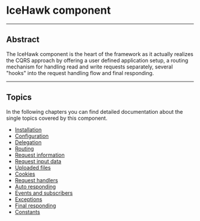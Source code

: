 # IceHawk component

<hr class="blockspace">

## Abstract

The IceHawk component is the heart of the framework as it actually realizes the CQRS approach by offering
a user defined application setup, a routing mechanism for handling read and write requests separately, several "hooks" 
into the request handling flow and final responding.

<hr class="blockspace">

## Topics

In the following chapters you can find detailed documentation about the single topics covered by this component.

* [Installation](@baseUrl@/docs/icehawk/installation.html)
* [Configuration](@baseUrl@/docs/icehawk/configuration.html)
* [Delegation](@baseUrl@/docs/icehawk/configuration.html)
* [Routing](@baseUrl@/docs/icehawk/routing.html)
* [Request information](@baseUrl@/docs/icehawk/request-information.html)
* [Request input data](@baseUrl@/docs/icehawk/request-input-data.html)
* [Uploaded files](@baseUrl@/docs/icehawk/uploaded-files.html)
* [Cookies](@baseUrl@/docs/icehawk/cookies.html)
* [Request handlers](@baseUrl@/docs/icehawk/request-handlers.html)
* [Auto responding](@baseUrl@/docs/icehawk/auto-responding.html)
* [Events and subscribers](@baseUrl@/docs/icehawk/events-and-subscribers.html)
* [Exceptions](@baseUrl@/docs/icehawk/exceptions.html)
* [Final responding](@baseUrl@/docs/icehawk/final-responding.html)
* [Constants](@baseUrl@/docs/icehawk/constants.html)
